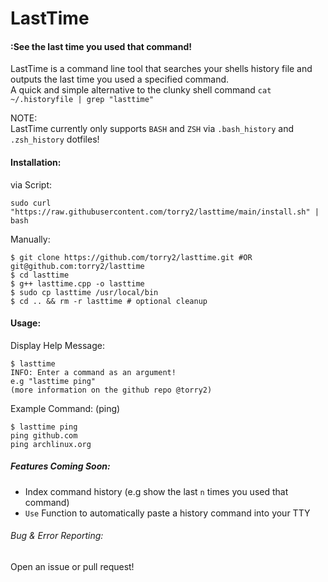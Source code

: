 # LastTime
#### :See the last time you used that command!
  
LastTime is a command line tool that searches your shells history file and outputs the last time you used a specified command.  
A quick and simple alternative to the clunky shell command `cat ~/.historyfile | grep "lasttime"`
  
NOTE:  
LastTime currently only supports `BASH` and `ZSH` via `.bash_history` and `.zsh_history` dotfiles!  
  
#### Installation:
via Script:  
```
sudo curl "https://raw.githubusercontent.com/torry2/lasttime/main/install.sh" | bash
```
  
Manually:  
```
$ git clone https://github.com/torry2/lasttime.git #OR git@github.com:torry2/lasttime
$ cd lasttime
$ g++ lasttime.cpp -o lasttime
$ sudo cp lasttime /usr/local/bin
$ cd .. && rm -r lasttime # optional cleanup
```

#### Usage:
  
Display Help Message:  
```
$ lasttime
INFO: Enter a command as an argument! 
e.g "lasttime ping" 
(more information on the github repo @torry2)
```
Example Command: (ping)  
```
$ lasttime ping
ping github.com
ping archlinux.org
```
  
##### Features Coming Soon:  
- Index command history (e.g show the last `n` times you used that command)  
- `Use` Function to automatically paste a history command into your TTY  
  
###### Bug & Error Reporting:  
Open an issue or pull request!  

